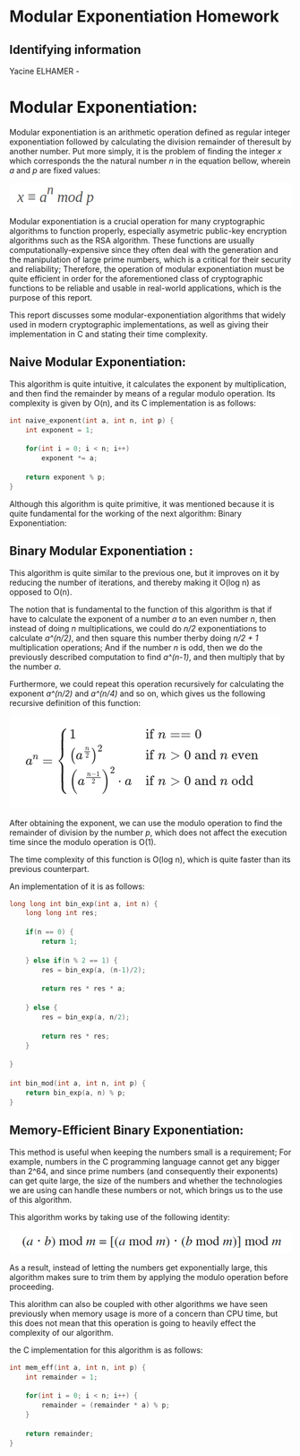 # Modular Exponentiation Homework

## Identifying information

Yacine ELHAMER - 



# Modular Exponentiation:

Modular exponentiation is an arithmetic operation defined as regular integer exponentiation followed by calculating the division remainder of theresult by another number. Put more simply, it is the problem of finding the integer _x_ which corresponds the the natural number _n_ in the equation bellow, wherein _a_ and _p_ are fixed values:

![mod-exp](imgs/mod-exp.png)

Modular exponentiation is a crucial operation for many cryptographic algorithms to function properly, especially asymetric public-key encryption algorithms such as the RSA algorithm. These functions are usually computationally-expensive since they often deal with the generation and the manipulation of large prime numbers, which is a critical for their security and reliability; Therefore, the operation of modular exponentiation must be quite efficient in order for the aforementioned class of cryptographic functions to be reliable and usable in real-world applications, which is the purpose of this report.

This report discusses some modular-exponentiation algorithms that widely used in modern cryptographic implementations, as well as giving their implementation in C and stating their time complexity.

## Naive Modular Exponentiation:

This algorithm is quite intuitive, it calculates the exponent by multiplication, and then find the remainder by means of a regular modulo operation. Its complexity is given by O(n), and its C implementation is as follows:

```C
int naive_exponent(int a, int n, int p) {
	int exponent = 1;

	for(int i = 0; i < n; i++) 
		exponent *= a;

	return exponent % p;
}
```

Although this algorithm is quite primitive, it was mentioned because it is quite fundamental for the working of the next algorithm: Binary Exponentiation:

## Binary Modular Exponentiation :

This algorithm is quite similar to the previous one, but it improves on it by reducing the number of iterations, and thereby making it O(log n) as opposed to O(n).

The notion that is fundamental to the function of this algorithm is that if have to calculate the exponent of a number _a_ to an even number _n_, then instead of doing _n_ multiplications, we could do _n/2_ exponentiations to calculate _a^(n/2)_, and then square this number therby doing _n/2 + 1_ multiplication operations; And if the number _n_ is odd, then we do the previously described computation to find _a^(n-1)_, and then multiply that by the number _a_.

Furthermore, we could repeat this operation recursively for calculating the exponent _a^(n/2)_ and _a^(n/4)_ and so on, which gives us the following recursive definition of this function: 

![bin-exp](imgs/bin-exp.png)

After obtaining the exponent, we can use the modulo operation to find the remainder of division by the number _p_, which does not affect the execution time since the modulo operation is O(1).

The time complexity of this function is O(log n), which is quite faster than its previous counterpart.

An implementation of it is as follows:

```C
long long int bin_exp(int a, int n) {
	long long int res;

	if(n == 0) {
		return 1;
	
	} else if(n % 2 == 1) {
		res = bin_exp(a, (n-1)/2);

		return res * res * a;

	} else {
		res = bin_exp(a, n/2);

		return res * res;
	}
		
}

int bin_mod(int a, int n, int p) {
	return bin_exp(a, n) % p;
}
```

## Memory-Efficient Binary Exponentiation:

This method is useful when keeping the numbers small is a requirement; For example, numbers in the C programming language cannot get any bigger than 2^64, and since prime numbers (and consequently their exponents) can get quite large, the size of the numbers and whether the technologies we are using can handle these numbers or not, which brings us to the use of this algorithm.

This algorithm works by taking use of the following identity:

![mod-identity](imgs/mod-identity.png)

As a result, instead of letting the numbers get exponentially large, this algorithm makes sure to trim them by applying the modulo operation before proceeding.

This alorithm can also be coupled with other algorithms we have seen previously when memory usage is more of a concern than CPU time, but this does not mean that this operation is going to heavily effect the complexity of our algorithm.

the C implementation for this algorithm is as follows:

```C
int mem_eff(int a, int n, int p) {
	int remainder = 1;

	for(int i = 0; i < n; i++) {
		remainder = (remainder * a) % p;
	}

	return remainder;
}
```

